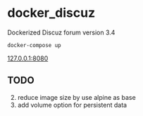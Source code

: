 # docker_discuz

Dockerized Discuz forum version 3.4

```shell
docker-compose up
```

[127.0.0.1:8080](http://127.0.0.1:8080)

## TODO
2. reduce image size by use alpine as base
3. add volume option for persistent data

